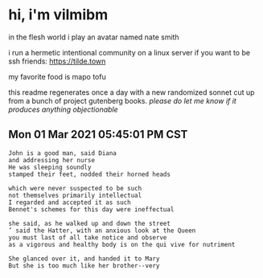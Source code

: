 # hi, i'm vilmibm

in the flesh world i play an avatar named nate smith

i run a hermetic intentional community on a linux server if you want to be ssh friends: https://tilde.town

my favorite food is mapo tofu

this readme regenerates once a day with a new randomized sonnet cut up from a bunch of project gutenberg books.
_please do let me know if it produces anything objectionable_

## Mon 01 Mar 2021 05:45:01 PM CST

    John is a good man, said Diana
    and addressing her nurse
    He was sleeping soundly
    stamped their feet, nodded their horned heads
    
    which were never suspected to be such
    not themselves primarily intellectual
    I regarded and accepted it as such
    Bennet's schemes for this day were ineffectual
    
    she said, as he walked up and down the street
    ’ said the Hatter, with an anxious look at the Queen
    you must last of all take notice and observe
    as a vigorous and healthy body is on the qui vive for nutriment
    
    She glanced over it, and handed it to Mary
    But she is too much like her brother--very
